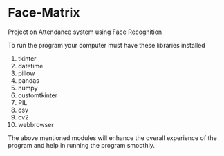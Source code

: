 # Face-Matrix
Project on Attendance system using Face Recognition

To run the program your computer must have these libraries installed
1. tkinter
2. datetime
3. pillow 
4. pandas
5. numpy
6. customtkinter
7. PIL
8. csv
9. cv2
10. webbrowser

The above mentioned modules will enhance the overall experience of the program and help in running the program smoothly.
